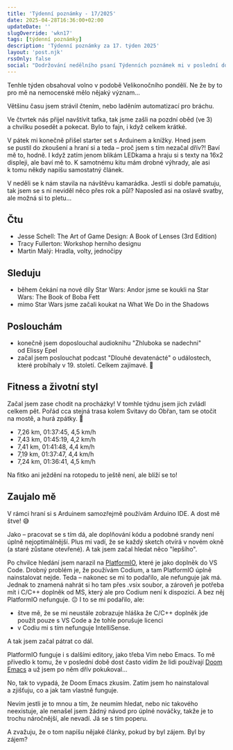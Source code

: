 ```yaml
---
title: 'Týdenní poznámky - 17/2025'
date: 2025-04-28T16:36:00+02:00
updateDate: ''
slugOverride: 'wkn17'
tags: [týdenní poznámky]
description: 'Týdenní poznámky za 17. týden 2025'
layout: 'post.njk'
rssOnly: false
social: "Dodržování nedělního psaní Týdenních poznámek mi v poslední době moc nejde. 😅\n\nAle tak co, pondělí je taky fajn den na shrnutí, ne? Takže kdo chce, může si přečíst nové Týdenní poznámky. Právě teď čerstvě u mě na blogu!"
---
```

Tenhle týden obsahoval volno v podobě Velikonočního pondělí. Ne že by to pro mě na nemocenské mělo nějaký význam… 

Většinu času jsem strávil čtením, nebo laděním automatizací pro bráchu.

Ve čtvrtek nás přijel navštívit taťka, tak jsme zašli na pozdní oběd (ve 3) a chvilku posedět a pokecat. Bylo to fajn, i když celkem krátké.

V pátek mi konečně přišel starter set s Arduinem a knížky. Hned jsem se pustil do zkoušení a hraní si a teda – proč jsem s tím nezačal dřív?! Baví mě to, hodně. I když zatím jenom blikám LEDkama a hraju si s texty na 16x2 displeji, ale baví mě to. K samotnému kitu mám drobné výhrady, ale asi k tomu někdy napíšu samostatný článek. 

V neděli se k nám stavila na návštěvu kamarádka. Jestli si dobře pamatuju, tak jsem se s ní neviděl něco přes rok a půl? Naposled asi na oslavě svatby, ale možná si to pletu… 

## Čtu

- Jesse Schell: The Art of Game Design: A Book of Lenses (3rd Edition)
- Tracy Fullerton: Workshop herního designu
- Martin Malý: Hradla, volty, jednočipy

## Sleduju

- během čekání na nové díly Star Wars: Andor jsme se koukli na Star Wars: The Book of Boba Fett
- mimo Star Wars jsme začali koukat na What We Do in the Shadows

## Poslouchám

- konečně jsem doposlouchal audioknihu "Zhluboka se nadechni" od Elissy Epel
- začal jsem poslouchat podcast "Dlouhé devatenácté" o událostech, které probíhaly v 19. století. Celkem zajímavé. 🙂

## Fitness a životní styl

Začal jsem zase chodit na procházky! V tomhle týdnu jsem jich zvládl celkem pět. Pořád cca stejná trasa kolem Svitavy do Obřan, tam se otočit na mostě, a hurá zpátky. 🙂 

- 7,26 km, 01:37:45, 4,5 km/h
- 7,43 km, 01:45:19, 4,2 km/h
- 7,41 km, 01:41:48, 4,4 km/h
- 7,19 km, 01:37:47, 4,4 km/h
- 7,24 km, 01:36:41, 4,5 km/h

Na fitko ani ježdění na rotopedu to ještě není, ale blíží se to! 

## Zaujalo mě

V rámci hraní si s Arduinem samozřejmě používám Arduino IDE. A dost mě štve! 😅

Jako – pracovat se s tím dá, ale doplňování kódu a podobné srandy není úplně nejoptimálnější. Plus mi vadí, že se každý sketch otvírá v novém okně (a staré zůstane otevřené). A tak jsem začal hledat něco "lepšího".

Po chvilce hledání jsem narazil na [PlatformIO](https://platformio.org), které je jako doplněk do VS Code. Drobný problém je, že používám Codium, a tam PlatformIO úplně nainstalovat nejde. Teda – nakonec se mi to podařilo, ale nefunguje jak má. Jednak to znamená nahrát si ho tam přes .vsix soubor, a zároveň je potřeba mít i C/C++ doplněk od MS, který ale pro Codium není k dispozici. A bez něj PlatformIO nefunguje. 😔 I to se mi podařilo, ale:

- štve mě, že se mi neustále zobrazuje hláška že C/C++ doplněk jde použít pouze s VS Code a že tohle porušuje licenci
- v Codiu mi s tím nefunguje IntelliSense.

A tak jsem začal pátrat co dál.

PlatformIO funguje i s dalšími editory, jako třeba Vim nebo Emacs. To mě přivedlo k tomu, že v poslední době dost často vidím že lidi používají [Doom Emacs](https://github.com/doomemacs/) a už jsem po něm dřív pokukoval…

No, tak to vypadá, že Doom Emacs zkusím. Zatím jsem ho nainstaloval a zjišťuju, co a jak tam vlastně funguje.

Nevím jestli je to mnou a tím, že neumím hledat, nebo nic takového neexistuje, ale nenašel jsem žádný návod pro úplné nováčky, takže je to trochu náročnější, ale nevadí. Já se s tím poperu.

A zvažuju, že o tom napíšu nějaké články, pokud by byl zájem. Byl by zájem?